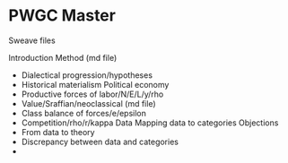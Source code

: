 # PWGC Master
Sweave files

Introduction
Method (md file)
- Dialectical progression/hypotheses
- Historical materialism
Political economy
- Productive forces of labor/N/E/L/y/rho
- Value/Sraffian/neoclassical (md file)
- Class balance of forces/e/epsilon
- Competition/rho/r/kappa
Data
Mapping data to categories
Objections
- From data to theory
- Discrepancy between data and categories
- 
